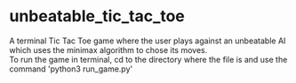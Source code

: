 # unbeatable_tic_tac_toe
A terminal Tic Tac Toe game where the user plays against an unbeatable AI which uses the minimax algorithm to chose its moves. <br />
To run the game in terminal, cd to the directory where the file is and use the command 'python3 run_game.py'
